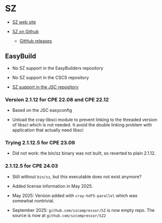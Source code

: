 # SZ

-   [SZ web site](https://szcompressor.org)

-   [SZ on Github](https://github.com/szcompressor/SZ)

    -   [GitHub releases](https://github.com/szcompressor/SZ/releases)


## EasyBuild

-   No SZ support in the EasyBuilders repository

-   No SZ support in the CSCS repository

-   [SZ support in the JSC repository](https://github.com/easybuilders/JSC/tree/2022/Golden_Repo/s/SZ)


### Version 2.1.12 for CPE 22.08 and CPE 22.12

-   Based on the JSC easyconfig

-   Unload the cray-libsci module to prevent linking to the threaded version of
    libsci which is not needed. It avoid the double linking problem with 
    application that actually need libsci


### Trying 2.1.12.5 for CPE 23.09

-   Did not work: the bin/sz binary was not built, so reverted to plain 2.1.12.


### 2.1.12.5 for CPE 24.03

-   Still without `bin/sz`, but this executable does not exist anymore?

-   Added license information in May 2025.

-   May 2025: Version added with `cray-hdf5-parallel` which was somewhat nontrivial.
-   September 2025: `github.com/szcompressor/SZ` is now empty repo. The source is now at `github.com/szcompressor/SZ2`
